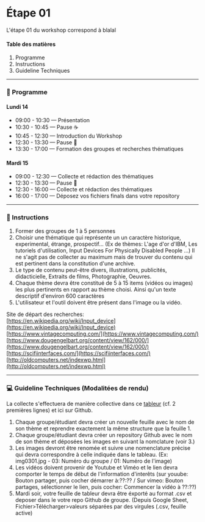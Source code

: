 # Étape 01 

L'étape 01 du workshop correspond à blalal 

#### Table des matières 
1. Programme  
2. Instructions  
3. Guideline Techniques  

-----------------
### :date: Programme

#### Lundi 14
* 09:00 - 10:30 — Présentation 
* 10:30 - 10:45 — Pause :coffee:
* 10:45 - 12:30 — Introduction du Workshop 
* 12:30 - 13:30 — Pause :fork_and_knife:
* 13:30 - 17:00 — Formation des groupes et recherches thématiques 

#### Mardi 15
* 09:00 - 12:30 — Collecte et rédaction des thématiques
* 12:30 - 13:30 — Pause :fork_and_knife:
* 12:30 - 16:00 — Collecte et rédaction des thématiques 
* 16:00 - 17:00 — Déposez vos fichiers finals dans votre repository 

-----------------

### :memo: Instructions

1. Former des groupes de 1 à 5 personnes 
2. Choisir une thématique qui représente un un caractère historique, experimental, étrange, prospectif... (Ex de thèmes: L'age d'or d'IBM, Les tutoriels d'utilisation, Input Devices For Physically Disabled People ...) Il ne s'agit pas de collecter au maximum mais de trouver du contenu qui est pertinent dans la constitution d'une archive. 
3. Le type de contenu peut-être divers, illustrations, publicités, didacticielle, Extraits de films, Photographie, Oeuvres. 
4. Chaque thème devra être constitué de 5 à 15 items (vidéos ou images) les plus pertinents en rapport au thème choisi. Ainsi qu'un texte descriptif d'environ 600 caractères
5. L'utilisateur et l'outil doivent être présent dans l'image ou la vidéo. 

Site de départ des recherches:  
[https://en.wikipedia.org/wiki/Input_device](https://en.wikipedia.org/wiki/Input_device)  
[https://www.vintagecomputing.com/](https://www.vintagecomputing.com/)  
[https://www.dougengelbart.org/content/view/162/000/](https://www.dougengelbart.org/content/view/162/000/)  
[https://scifiinterfaces.com/](https://scifiinterfaces.com/)  
[http://oldcomputers.net/indexwp.html](http://oldcomputers.net/indexwp.html)  

-----------------

### :computer: Guideline Techniques (Modalitées de rendu) 
La collecte s'effectuera de manière collective dans ce [tableur](https://docs.google.com/spreadsheets/d/1w9vFQPzr-pXHelSkZ2MjnzVrU2LndFCdSlxtCBIexNY/edit?usp=sharing) (cf. 2 premières lignes) et ici sur Github. 

1. Chaque groupe/étudiant devra créer un nouvelle feuille avec le nom de son thème et reprendre exactement la même structure que la feuille 1.
2. Chaque groupe/étudiant devra créer un repository Github avec le nom de son thème et déposées les images en suivant la nomclature (voir 3.) 
3. Les images devront être renomée et suivre une nomenclature précise qui devra correspondre à celle indiquée dans le tableau.  (Ex: img0301.jpg  - 03: Numéro du groupe / 01:  Numéro de l'image) 
4. Les vidéos doivent provenir de Youtube et Viméo et le lien devra comporter le temps de début de l'information d'interêts (sur youube: Bouton partager, puis cocher démarrer à:??:?? / Sur vimeo: Bouton partages, sélectionner le lien, puis cocher: Commencer la vidéo à ??:??)
4. Mardi soir, votre feuille de tableur devra être éxporté au format .csv et deposer dans le votre repo Github de groupe. (Depuis Google Sheet, Fichier>Télécharger>valeurs séparées par des virgules (.csv, feuille active) 



